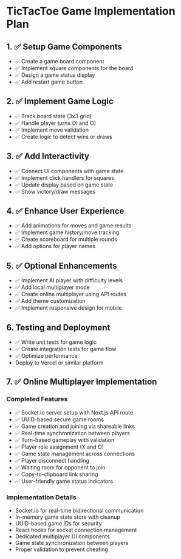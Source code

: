 # TicTacToe Game Implementation Plan

## 1. ✅ Setup Game Components
- ✅ Create a game board component
- ✅ Implement square components for the board
- ✅ Design a game status display
- ✅ Add restart game button

## 2. ✅ Implement Game Logic
- ✅ Track board state (3x3 grid)
- ✅ Handle player turns (X and O)
- ✅ Implement move validation
- ✅ Create logic to detect wins or draws

## 3. ✅ Add Interactivity
- ✅ Connect UI components with game state
- ✅ Implement click handlers for squares
- ✅ Update display based on game state
- ✅ Show victory/draw messages

## 4. ✅ Enhance User Experience
- ✅ Add animations for moves and game results
- ✅ Implement game history/move tracking
- ✅ Create scoreboard for multiple rounds
- ✅ Add options for player names

## 5. ✅ Optional Enhancements
- ✅ Implement AI player with difficulty levels
- ✅ Add local multiplayer mode
- ✅ Create online multiplayer using API routes
- ✅ Add theme customization
- ✅ Implement responsive design for mobile

## 6. Testing and Deployment
- ✅ Write unit tests for game logic
- ✅ Create integration tests for game flow
- ✅ Optimize performance
- Deploy to Vercel or similar platform

## 7. ✅ Online Multiplayer Implementation

### Completed Features
- ✅ Socket.io server setup with Next.js API route
- ✅ UUID-based secure game rooms
- ✅ Game creation and joining via shareable links
- ✅ Real-time synchronization between players
- ✅ Turn-based gameplay with validation
- ✅ Player role assignment (X and O)
- ✅ Game state management across connections
- ✅ Player disconnect handling
- ✅ Waiting room for opponent to join
- ✅ Copy-to-clipboard link sharing
- ✅ User-friendly game status indicators

### Implementation Details
- Socket.io for real-time bidirectional communication
- In-memory game state store with cleanup
- UUID-based game IDs for security
- React hooks for socket connection management
- Dedicated multiplayer UI components
- Game state synchronization between players
- Proper validation to prevent cheating